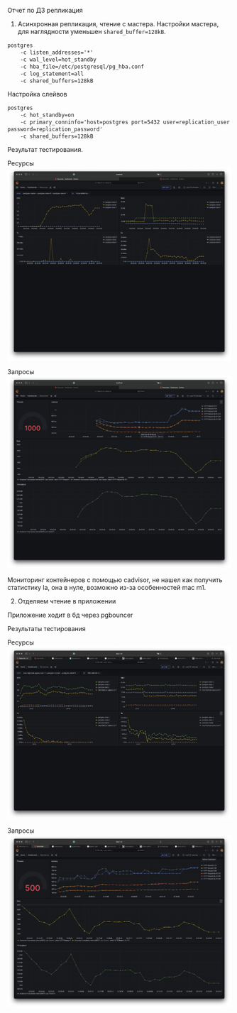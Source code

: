 Отчет по ДЗ репликация

1. Асинхронная репликация, чтение с мастера.
Настройки мастера, для наглядности уменьшен `shared_buffer=128kB`.

```shell
postgres
    -c listen_addresses='*'
    -c wal_level=hot_standby
    -c hba_file=/etc/postgresql/pg_hba.conf
    -c log_statement=all
    -c shared_buffers=128kB
```

Настройка слейвов
```shell
postgres 
    -c hot_standby=on
    -c primary_conninfo='host=postgres port=5432 user=replication_user password=replication_password'
    -c shared_buffers=128kB
```

Результат тестирования.

Ресурсы
![Screenshot 2024-03-28 at 20.31.28.png](Screenshot%202024-03-28%20at%2020.31.28.png)

Запросы
![Screenshot 2024-03-28 at 20.31.31.png](Screenshot%202024-03-28%20at%2020.31.31.png)


Мониторинг контейнеров с помощью cadvisor, не нашел как получить статистику la, она в нуле, возможно из-за особенностей mac m1.

2. Отделяем чтение в приложении

Приложение ходит в бд через pgbouncer

Результаты тестирования

Ресурсы
![Screenshot 2024-03-28 at 22.33.34.png](Screenshot%202024-03-28%20at%2022.33.34.png)

Запросы
![Screenshot 2024-03-28 at 22.33.38.png](Screenshot%202024-03-28%20at%2022.33.38.png)

